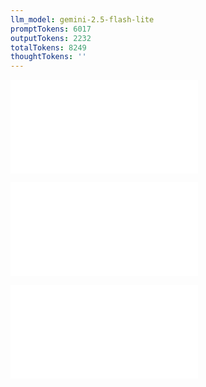 ```yaml
---
llm_model: gemini-2.5-flash-lite
promptTokens: 6017
outputTokens: 2232
totalTokens: 8249
thoughtTokens: ''
---
```


![@](steps/file.22b5ced6.md)

![@](steps/_.f93e1051.md)

![@](steps/response.304663fb.md)